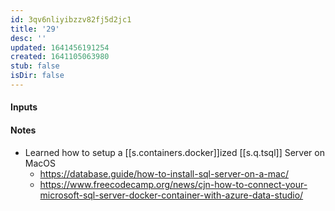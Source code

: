 ```yaml
---
id: 3qv6nliyibzzv82fj5d2jc1
title: '29'
desc: ''
updated: 1641456191254
created: 1641105063980
stub: false
isDir: false
---
```


#### Inputs

#### Notes

- Learned how to setup a [[s.containers.docker]]ized [[s.q.tsql]] Server on MacOS
  - <https://database.guide/how-to-install-sql-server-on-a-mac/>
  - <https://www.freecodecamp.org/news/cjn-how-to-connect-your-microsoft-sql-server-docker-container-with-azure-data-studio/>

